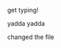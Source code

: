 get typing!

yadda yadda

changed the file
<!--stackedit_data:
eyJoaXN0b3J5IjpbMTQ2MTgyODk2MywtMjkxMDY0MDk4XX0=
-->